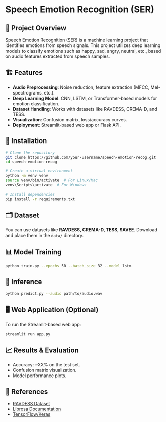 # Speech Emotion Recognition (SER)

## 📌 Project Overview
Speech Emotion Recognition (SER) is a machine learning project that identifies emotions from speech signals. This project utilizes deep learning models to classify emotions such as happy, sad, angry, neutral, etc., based on audio features extracted from speech samples.

## 🏗️ Features
- **Audio Preprocessing**: Noise reduction, feature extraction (MFCC, Mel-spectrograms, etc.).
- **Deep Learning Model**: CNN, LSTM, or Transformer-based models for emotion classification.
- **Dataset Handling**: Works with datasets like RAVDESS, CREMA-D, and TESS.
- **Visualization**: Confusion matrix, loss/accuracy curves.
- **Deployment**: Streamlit-based web app or Flask API.

## 🚀 Installation
```sh
# Clone the repository
git clone https://github.com/your-username/speech-emotion-recog.git
cd speech-emotion-recog

# Create a virtual environment
python -m venv venv
source venv/bin/activate  # For Linux/Mac
venv\Scripts\activate  # For Windows

# Install dependencies
pip install -r requirements.txt
```

## 🗂️ Dataset
You can use datasets like **RAVDESS, CREMA-D, TESS, SAVEE**. Download and place them in the `data/` directory.

## 📊 Model Training
```sh
python train.py --epochs 50 --batch_size 32 --model lstm
```

## 🎤 Inference
```sh
python predict.py --audio path/to/audio.wav
```

## 🖥️ Web Application (Optional)
To run the Streamlit-based web app:
```sh
streamlit run app.py
```

## 📈 Results & Evaluation
- Accuracy: ~XX% on the test set.
- Confusion matrix visualization.
- Model performance plots.

## 📜 References
- [RAVDESS Dataset](https://zenodo.org/record/1188976)
- [Librosa Documentation](https://librosa.org/doc/latest/)
- [TensorFlow/Keras](https://www.tensorflow.org/)
